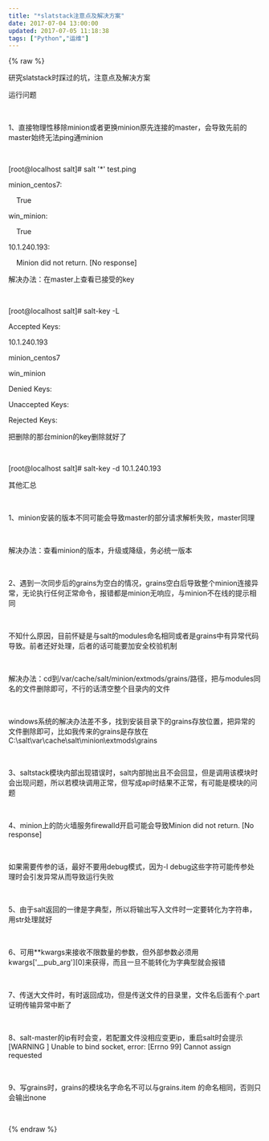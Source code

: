 ```yaml
---
title: "*slatstack注意点及解决方案"
date: 2017-07-04 13:00:00
updated: 2017-07-05 11:18:38
tags: ["Python","运维"]
---
```

{% raw %}
<p>研究slatstack时踩过的坑，注意点及解决方案</p><p>运行问题</p><p><br/></p><p>1、直接物理性移除minion或者更换minion原先连接的master，会导致先前的master始终无法ping通minion</p><p><br/></p><p>[root@localhost salt]# salt &#39;*&#39; test.ping</p><p>minion_centos7:</p><p>&nbsp; &nbsp; True</p><p>win_minion:</p><p>&nbsp; &nbsp; True</p><p>10.1.240.193:</p><p>&nbsp; &nbsp; Minion did not return. [No response]</p><p>解决办法：在master上查看已接受的key</p><p><br/></p><p>[root@localhost salt]# salt-key -L</p><p>Accepted Keys:</p><p>10.1.240.193</p><p>minion_centos7</p><p>win_minion</p><p>Denied Keys:</p><p>Unaccepted Keys:</p><p>Rejected Keys:</p><p>把删除的那台minion的key删除就好了</p><p><br/></p><p>[root@localhost salt]# salt-key -d 10.1.240.193</p><p>其他汇总</p><p><br/></p><p>1、minion安装的版本不同可能会导致master的部分请求解析失败，master同理</p><p><br/></p><p>解决办法：查看minion的版本，升级或降级，务必统一版本</p><p><br/></p><p>2、遇到一次同步后的grains为空白的情况，grains空白后导致整个minion连接异常，无论执行任何正常命令，报错都是minion无响应，与minion不在线的提示相同&nbsp;</p><p><br/></p><p>不知什么原因，目前怀疑是与salt的modules命名相同或者是grains中有异常代码导致。前者还好处理，后者的话可能要加安全校验机制</p><p><br/></p><p>解决办法：cd到/var/cache/salt/minion/extmods/grains/路径，把与modules同名的文件删除即可，不行的话清空整个目录内的文件</p><p><br/></p><p>windows系统的解决办法差不多，找到安装目录下的grains存放位置，把异常的文件删除即可，比如我传来的grains是存放在C:\salt\var\cache\salt\minion\extmods\grains</p><p><br/></p><p>3、saltstack模块内部出现错误时，salt内部抛出且不会回显，但是调用该模块时会出现问题，所以若模块调用正常，但写成api时结果不正常，有可能是模块的问题</p><p><br/></p><p>4、minion上的防火墙服务firewalld开启可能会导致Minion did not return. [No response]</p><p><br/></p><p>如果需要传参的话，最好不要用debug模式，因为-l debug这些字符可能传参处理时会引发异常从而导致运行失败</p><p><br/></p><p>5、由于salt返回的一律是字典型，所以将输出写入文件时一定要转化为字符串，用str处理就好</p><p><br/></p><p>6、可用**kwargs来接收不限数量的参数，但外部参数必须用kwargs[&#39;__pub_arg&#39;][0]来获得，而且一旦不能转化为字典型就会报错</p><p><br/></p><p>7、传送大文件时，有时返回成功，但是传送文件的目录里，文件名后面有个.part证明传输异常中断了</p><p><br/></p><p>8、salt-master的ip有时会变，若配置文件没相应变更ip，重启salt时会提示[WARNING ] Unable to bind socket, error: [Errno 99] Cannot assign requested</p><p><br/></p><p>9、写grains时，grains的模块名字命名不可以与grains.item 的命名相同，否则只会输出none</p><p><br/></p>
{% endraw %}
